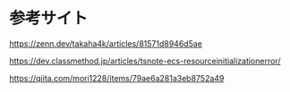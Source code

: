 
# 参考サイト

https://zenn.dev/takaha4k/articles/81571d8946d5ae

https://dev.classmethod.jp/articles/tsnote-ecs-resourceinitializationerror/

https://qiita.com/mori1228/items/79ae6a281a3eb8752a49